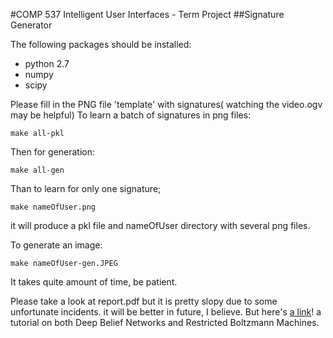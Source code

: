 #COMP 537 Intelligent User Interfaces - Term Project
##Signature Generator

The following packages should be installed:

* python 2.7
* numpy
* scipy

Please fill in the PNG file 'template' with signatures( watching
the video.ogv may be helpful)
To learn a batch of signatures in png files:

    make all-pkl

Then for generation:

    make all-gen

Than to learn for only one signature;

    make nameOfUser.png

it will produce a pkl file and nameOfUser directory with several
png files.

To generate an image:

    make nameOfUser-gen.JPEG

It takes quite amount of time, be patient.

Please take a look at report.pdf but it is pretty slopy due to
some unfortunate incidents. it will be better in future, I believe.
But here's [a link](https://github.com/wolet/deep-belief-networks)! a tutorial on both Deep Belief Networks and Restricted Boltzmann Machines.
